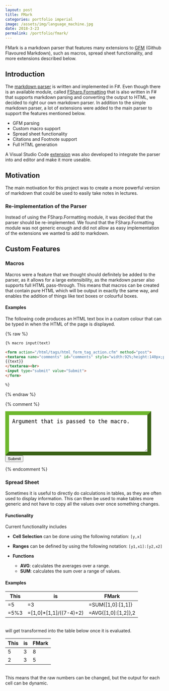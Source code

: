 ```yaml
---
layout: post
title: FMark
categories: portfolio imperial
image: /assets/img/language_machine.jpg
date: 2018-3-23
permalink: /portfolio/fmark/
---
```


FMark is a markdown parser that features many extensions to 
[GFM](https://github.github.com/gfm/) (Github Flavoured Markdown), such as macros, spread sheet
functionality, and more extensions described below.

## Introduction

The [markdown parser](https://github.com/ymherklotz/FMark) is written and implemented
in F#. Even though there is an available module, called [FSharp.Formatting](TODO) 
that is also written in F# that supports markdown parsing and converting the output to HTML, 
we decided to right our own markdown parser. In addition to the simple markdown parser, 
a lot of extensions were added to the main parser to support the features mentioned below.

- GFM parsing
- Custom macro support
- Spread sheet functionality
- Citations and Footnote support
- Full HTML generation

A Visual Studio Code [extension](https://github.com/ymherklotz/FMark-vscode) was also developed 
to integrate the parser into and editor and make it more useable.

## Motivation

The main motivation for this project was to create a more powerful version of markdown that 
could be used to easily take notes in lectures.

### Re-implementation of the Parser

Instead of using the FSharp.Formatting module, it was decided that the parser should be 
re-implemented. We found that the FSharp.Formatting module was not generic enough and
did not allow as easy implementation of the extensions we wanted to add to markdown.

## Custom Features

### Macros

Macros were a feature that we thought should definitely be added to the parser, as it allows
for a large extensibility, as the markdown parser also supports full HTML pass-through. This means 
that macros can be created that contain pure HTML which will be output in exactly the same way, 
and enables the addition of things like text boxes or colourful boxes.

#### Examples

The following code produces an HTML text box in a custom colour that can be typed in when the
HTML of the page is displayed.

{% raw %}
``` html
{% macro input(text)

<form action="/html/tags/html_form_tag_action.cfm" method="post">
<textarea name="comments" id="comments" style="width:92%;height:140px;padding:2%;font-size:1.2em;border:12px outset #6DB72C;">
{{text}}
</textarea><br>
<input type="submit" value="Submit">
</form>

%}
```
{% endraw %}

{% comment %}
<form action="/html/tags/html_form_tag_action.cfm" method="post">
<textarea name="comments" id="comments" style="width:92%;height:140px;padding:2%;font-size:1.2em;border:12px outset #6DB72C;">
Argument that is passed to the macro.
</textarea><br>
<input type="submit" value="Submit">
</form>
{% endcomment %}

### Spread Sheet

Sometimes it is useful to directly do calculations in tables, as they are often used to display information.
This can then be used to make tables more generic and not have to copy all the values over once
something changes.

#### Functionality

Current functionality includes

- __Cell Selection__ can be done using the following notation: `[y,x]`

- __Ranges__ can be defined by using the following notation: `[y1,x1]:[y2,x2]`

- __Functions__
  - __AVG__: calculates the averages over a range.
  - __SUM__: calculates the sum over a range of values.

#### Examples

|This|is|FMark|
|---|---|---|
|=5|=3|=SUM{[1,0]:[1,1]}|
|=5%3|=[1,0]*[1,1]/((7-4)+2)|=AVG{[1,0]:[1,2]},2|

<br>will get transformed into the table below once it is evaluated.

|This|is|FMark|
|---|---|---|
|5|3|8|
|2|3|5|

<br>This means that the raw numbers can be changed, but the output for each cell can be dynamic.
